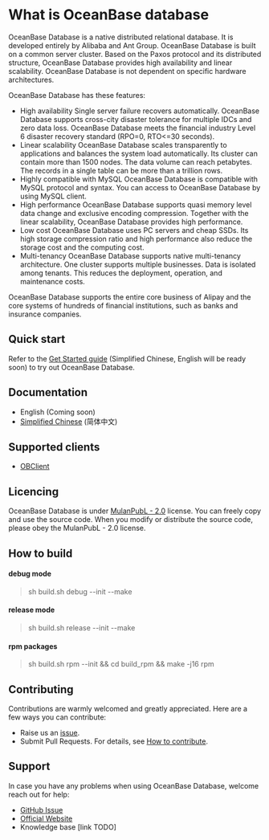 # What is OceanBase database

OceanBase Database is a native distributed relational database. It is developed entirely by Alibaba and Ant Group. OceanBase Database is built on a common server cluster. Based on the Paxos protocol and its distributed structure, OceanBase Database provides high availability and linear scalability. OceanBase Database is not dependent on specific hardware architectures.

OceanBase Database has these features:

- High availability
    Single server failure recovers automatically. OceanBase Database supports cross-city disaster tolerance for multiple IDCs and zero data loss. OceanBase Database meets the financial industry Level 6 disaster recovery standard (RPO=0, RTO<=30 seconds).
- Linear scalability
    OceanBase Database scales transparently to applications and balances the system load automatically. Its cluster can contain more than 1500 nodes. The data volume can reach petabytes. The records in a single table can be more than a trillion rows.
- Highly compatible with MySQL
    OceanBase Database is compatible with MySQL protocol and syntax. You can access to OceanBase Database by using MySQL client.
- High performance
    OceanBase Database supports quasi memory level data change and exclusive encoding compression. Together with the linear scalability, OceanBase Database provides high performance.
- Low cost
    OceanBase Database uses PC servers and cheap SSDs. Its high storage compression ratio and high performance also reduce the storage cost and the computing cost.
- Multi-tenancy
    OceanBase Database supports native multi-tenancy architecture. One cluster supports multiple businesses. Data is isolated among tenants. This reduces the deployment, operation, and maintenance costs.

OceanBase Database supports the entire core business of Alipay and the core systems of hundreds of financial institutions, such as banks and insurance companies.

## Quick start

Refer to the [Get Started guide](https://open.oceanbase.com/quickStart) (Simplified Chinese, English will be ready soon) to try out OceanBase Database.

## Documentation

- English (Coming soon)
- [Simplified Chinese](https://open.oceanbase.com/docs) (简体中文)

## Supported clients

- [OBClient](https://github.com/oceanbase/obclient)

## Licencing

OceanBase Database is under [MulanPubL - 2.0](https://license.coscl.org.cn/MulanPubL-2.0/index.html) license. You can freely copy and use the source code. When you modify or distribute the source code, please obey the MulanPubL - 2.0 license.

## How to build

#### debug mode
> sh build.sh debug --init --make

#### release mode
> sh build.sh release --init --make

#### rpm packages
> sh build.sh rpm --init && cd build_rpm && make -j16 rpm

## Contributing

Contributions are warmly welcomed and greatly appreciated. Here are a few ways you can contribute:

- Raise us an [issue](https://github.com/oceanbase/oceanbase/issues).
- Submit Pull Requests. For details, see [How to contribute](CONTRIBUTING.md).

## Support

In case you have any problems when using OceanBase Database, welcome reach out for help:

- [GitHub Issue](https://github.com/oceanbase/oceanbase/issues)
- [Official Website](https://open.oceanbase.com/)
- Knowledge base [link TODO]
